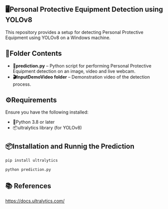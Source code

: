 ## 🖥️Personal Protective Equipment Detection using YOLOv8

This repository provides a setup for detecting Personal Protective Equipment using YOLOv8 on a Windows machine.

## 📂Folder Contents

- **🐍prediction.py** –  Python script for performing Personal Protective Equipment detection on an image, video and live webcam.
- **🎬InputDemoVideo folder** – Demonstration video of the detection process.

## ⚙️Requirements

Ensure you have the following installed:

- 🐍Python 3.8 or later
- 📦ultralytics library (for YOLOv8)

## 📦Installation and Runnig the Prediction

```bash
pip install ultralytics
```

```bash
python prediction.py
```

## 📚 References

https://docs.ultralytics.com/

